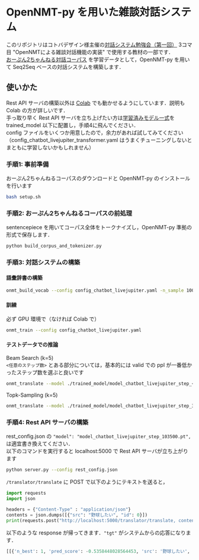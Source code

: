 # OpenNMT-py を用いた雑談対話システム
このリポジトリはコトバデザイン様主催の[対話システム勉強会（第一回）](https://cotobaagent-developers-community.connpass.com/event/188047/) 3コマ目 "OpenNMTによる雑談対話機能の実装" で使用する教材の一部です．  
[おーぷん2ちゃんねる対話コーパス](https://github.com/1never/open2ch-dialogue-corpus) を学習データとして，OpenNMT-py を用いて Seq2Seq ベースの対話システムを構築します．

## 使いかた
Rest API サーバの構築以外は [Colab](https://colab.research.google.com/drive/1Fs-wklGpXaew2KBAowBXbeYEDycDMsly?usp=sharing) でも動かせるようにしています．説明も Colab の方が詳しいです．  
手っ取り早く Rest API サーバを立ち上げたい方は[学習済みモデル一式]()を trained_model 以下に配置し，手順4に飛んでください．  
config ファイルをいくつか用意したので，余力があれば試してみてください（config_chatbot_livejupiter_transformer.yaml はうまくチューニングしないとまともに学習しないかもしれません）

### 手順1: 事前準備
おーぷん2ちゃんねるコーパスのダウンロードと OpenNMT-py のインストールを行います  
```sh
bash setup.sh
```

### 手順2: おーぷん2ちゃんねるコーパスの前処理
sentencepiece を用いてコーパス全体をトークナイズし，OpenNMT-py 準拠の形式で保存します．  
```sh
python build_corpus_and_tokenizer.py
```

### 手順3: 対話システムの構築
#### 語彙辞書の構築
```sh
onmt_build_vocab --config config_chatbot_livejupiter.yaml -n_sample 100000
```

#### 訓練
必ず GPU 環境で（なければ Colab で）  
```sh
onmt_train --config config_chatbot_livejupiter.yaml
```

#### テストデータでの推論
Beam Search (k=5)  
`<任意のステップ数>` とある部分については，基本的には valid での ppl が一番低かったステップ数を選ぶと良いです
```sh
onmt_translate --model ./trained_model/model_chatbot_livejupiter_step_<任意のステップ数>.pt --src ./data/test.src --output data/pred_beam.txt --gpu 0 --replace_unk
```  

Topk-Sampling (k=5)
```sh
onmt_translate --model ./trained_model/model_chatbot_livejupiter_step_39500.pt --src ./data/test.src --output data/pred_sampling.txt --gpu 0 --replace_unk --random_sampling_topk 5
```

### 手順4: Rest API サーバの構築
rest_config.json の `"model": "model_chatbot_livejupiter_step_103500.pt",` は適宜書き換えてください．  
以下のコマンドを実行すると localhost:5000 で Rest API サーバが立ち上がります
```sh
python server.py --config rest_config.json
```
`/translator/translate` に POST で以下のようにテキストを送ると，
```python
import requests
import json

headers = {"Content-Type" : "application/json"}
contents = json.dumps([{"src": "野球したい", "id": 0}])
print(requests.post("http://localhost:5000/translator/translate, contents, headers=headers).json())
```
以下のような response が帰ってきます．`"tgt"` がシステムからの応答になります．
```python
[[{'n_best': 1, 'pred_score': -0.5358448028564453, 'src': '野球したい', 'tgt': 'やきう興味ないわ'}]]
```
